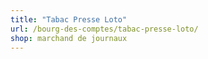 ```yaml
---
title: "Tabac Presse Loto"
url: /bourg-des-comptes/tabac-presse-loto/
shop: marchand de journaux
---
```

